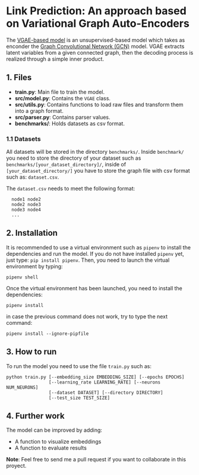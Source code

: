 # Link Prediction: An approach based on Variational Graph Auto-Encoders
The [VGAE-based model](https://arxiv.org/pdf/1611.07308.pdf) is an unsupervised-based model which takes as enconder the [Graph Convolutional Network (GCN)](https://tkipf.github.io/graph-convolutional-networks/) model. VGAE extracts
latent variables from a given connected graph, then the decoding process is realized through a simple inner product.

## 1. Files
- **train.py**: Main file to train the model.
- **src/model.py**: Contains the ```VGAE``` class.
- **src/utils.py**: Contains functions to load raw files and transform them into a graph format.
- **src/parser.py**: Contains parser values.
- **benchmarks/**: Holds datasets as csv format. 

### 1.1 Datasets
All datasets will be stored in the directory ``benchmarks/``. Inside ``benchmark/`` you need to store the directory of your dataset such as ``benchmarks/[your_dataset_directory]/``, inside of ``[your_dataset_directory/]`` you have to store the graph file with csv format such as: 
``dataset.csv``.

The ```dataset.csv``` needs to meet the following format:
```
  node1 node2
  node2 node3
  node3 node4
  ...
```

## 2. Installation
It is recommended to use a virtual environment such as ``pipenv`` to install the dependencies and run the model. If you do not have installed ``pipenv`` yet, just type: ``pip install pipenv``. Then, you need to launch the virtual environment by typing:

```
pipenv shell
```

Once the virtual environment has been launched, you need to install the dependencies:

```
pipenv install
```

in case the previous command does not work, try to type the next command:

```
pipenv install --ignore-pipfile
```

## 3. How to run
To run the model you need to use the file ``train.py`` such as:
```
python train.py [--embedding_size EMBEDDING_SIZE] [--epochs EPOCHS]
                [--learning_rate LEARNING_RATE] [--neurons NUM_NEURONS]
                [--dataset DATASET] [--directory DIRECTORY]
                [--test_size TEST_SIZE]
```

## 4. Further work
The  model can be improved by adding:
- A function to visualize embeddings
- A function to evaluate results

**Note**: Feel free to send me a pull request if you want to collaborate in this proyect.